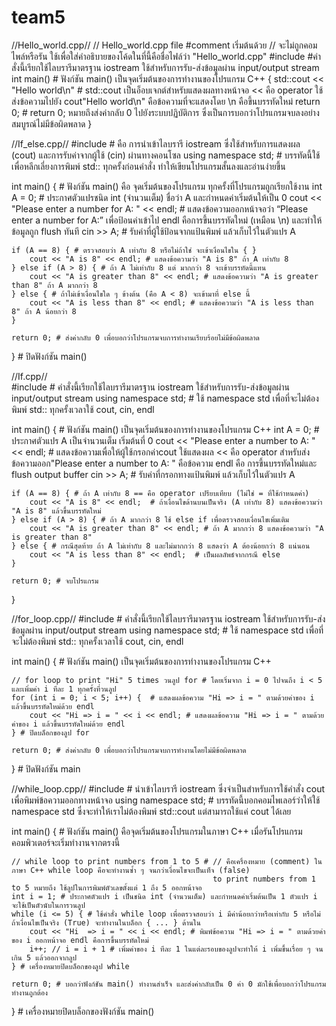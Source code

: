 # team5
//Hello_world.cpp//
// Hello_world.cpp file #comment เริ่มต้นด้วย // จะไม่ถูกคอมไพล์หรือรัน ใช้เพื่อใส่คำอธิบายของโค้ดในที่นี้คือชื่อไฟล์ว่า "Hello_world.cpp"
#include <iostream> #คำสั่งนี้เรียกใช้ไลบรารีมาตรฐาน iostream ใช้สำหรับการรับ-ส่งข้อมูลผ่าน input/output stream 
int main() # ฟังก์ชัน main() เป็นจุดเริ่มต้นของการทำงานของโปรแกรม C++ 
{
    std::cout << "Hello world\n" # std::cout เป็นอ็อบเจกต์สำหรับแสดงผลทางหน้าจอ << คือ operator ใช้ส่งข้อความไปยัง cout"Hello world\n" คือข้อความที่จะแสดงโดย \n คือขึ้นบรรทัดใหม่
    return 0; # return 0; หมายถึงส่งค่ากลับ 0 ไปยังระบบปฏิบัติการ ซึ่งเป็นการบอกว่าโปรแกรมจบลงอย่างสมบูรณ์ไม่มีข้อผิดพลาด
}


//If_else.cpp//
#include<iostream> # คือ การนำเข้าไลบรารี iostream ซึ่งใช้สำหรับการแสดงผล (cout) และการรับค่าจากผู้ใช้ (cin) ผ่านทางคอนโซล
using namespace std; # บรรทัดนี้ใช้เพื่อหลีกเลี่ยงการพิมพ์ std:: ทุกครั้งก่อนคำสั่ง ทำให้เขียนโปรแกรมสั้นลงและอ่านง่ายขึ้น

int main() { # ฟังก์ชัน main() คือ จุดเริ่มต้นของโปรแกรม ทุกครั้งที่โปรแกรมถูกเรียกใช้งาน
    int A = 0; # ประกาศตัวแปรชนิด int (จำนวนเต็ม) ชื่อว่า A และกำหนดค่าเริ่มต้นให้เป็น 0
    cout << "Please enter a number for A: " << endl; # แสดงข้อความออกหน้าจอว่า “Please enter a number for A:” เพื่อป้อนค่าเข้าไป endl คือการขึ้นบรรทัดใหม่ (เหมือน \n) และทำให้                                                          ข้อมูลถูก flush ทันที
    cin >> A; # รับค่าที่ผู้ใช้ป้อนจากแป้นพิมพ์ แล้วเก็บไว้ในตัวแปร A

    if (A == 8) { # ตรวจสอบว่า A เท่ากับ 8 หรือไม่ถ้าใช่ จะเข้าเงื่อนไขใน { }
        cout << "A is 8" << endl; # แสดงข้อความว่า "A is 8" ถ้า A เท่ากับ 8
    } else if (A > 8) { # ถ้า A ไม่เท่ากับ 8 แต่ มากกว่า 8 จะเข้าบรรทัดนี้แทน
        cout << "A is greater than 8" << endl; # แสดงข้อความว่า "A is greater than 8" ถ้า A มากกว่า 8
    } else { # ถ้าไม่เข้าเงื่อนไขใด ๆ ข้างต้น (คือ A < 8) จะเข้ามาที่ else นี้
        cout << "A is less than 8" << endl; # แสดงข้อความว่า "A is less than 8" ถ้า A น้อยกว่า 8
    }  

    return 0; # ส่งค่ากลับ 0 เพื่อบอกว่าโปรแกรมจบการทำงานเรียบร้อยไม่มีข้อผิดพลาด
} # ปิดฟังก์ชัน main()


//If.cpp//    
#include <iostream> # คำสั่งนี้เรียกใช้ไลบรารีมาตรฐาน iostream ใช้สำหรับการรับ-ส่งข้อมูลผ่าน input/output stream
using namespace std; # ใช้ namespace std เพื่อที่จะไม่ต้องพิมพ์ std:: ทุกครั้งเวลาใช้ cout, cin, endl

int main() {  # ฟังก์ชัน main() เป็นจุดเริ่มต้นของการทำงานของโปรแกรม C++
    int A = 0; # ประกาศตัวแปร A เป็นจำนวนเต็ม เริ่มต้นที่ 0
    cout << "Please enter a number to A: " << endl; # แสดงข้อความเพื่อให้ผู้ใช้กรอกค่าcout ใช้แสดงผล << คือ operator สำหรับส่งข้อความออก"Please enter a number to A: " คือข้อความ
                                                      endl คือ การขึ้นบรรทัดใหม่และ flush output buffer
    cin >> A; # รับค่าที่กรอกทางแป้นพิมพ์ แล้วเก็บไว้ในตัวแปร A

    if (A == 8) { # ถ้า A เท่ากับ 8 == คือ operator เปรียบเทียบ (ไม่ใช่ = ที่ใช้กำหนดค่า)
        cout << "A is 8" << endl;  # ถ้าเงื่อนไขด้านบนเป็นจริง (A เท่ากับ 8) แสดงข้อความว่า "A is 8" แล้วขึ้นบรรทัดใหม่
    } else if (A > 8) { # ถ้า A มากกว่า 8 ใช้ else if เพื่อตรวจสอบเงื่อนไขเพิ่มเติม
        cout << "A is greater than 8" << endl; # ถ้า A มากกว่า 8 แสดงข้อความว่า "A is greater than 8"
    } else { # กรณีสุดท้าย ถ้า A ไม่เท่ากับ 8 และไม่มากกว่า 8 แสดงว่า A ต้องน้อยกว่า 8 แน่นอน
        cout << "A is less than 8" << endl;  # เป็นผลลัพธ์จากกรณี else
    }

    return 0; # จบโปรแกรม
}


//for_loop.cpp//
#include <iostream> # คำสั่งนี้เรียกใช้ไลบรารีมาตรฐาน iostream ใช้สำหรับการรับ-ส่งข้อมูลผ่าน input/output stream
using namespace std; # ใช้ namespace std เพื่อที่จะไม่ต้องพิมพ์ std:: ทุกครั้งเวลาใช้ cout, cin, endl

int main() { # ฟังก์ชัน main() เป็นจุดเริ่มต้นของการทำงานของโปรแกรม C++

  	// for loop to print "Hi" 5 times วนลูป for # โดยเริ่มจาก i = 0 ไปจนถึง i < 5 และเพิ่มค่า i ทีละ 1 ทุกครั้งที่วนลูป
    for (int i = 0; i < 5; i++) {  # แสดงผลข้อความ "Hi => i = " ตามด้วยค่าของ i แล้วขึ้นบรรทัดใหม่ด้วย endl
      	cout << "Hi => i = " << i << endl; # แสดงผลข้อความ "Hi => i = " ตามด้วยค่าของ i แล้วขึ้นบรรทัดใหม่ด้วย endl
    } # ปิดบล็อกของลูป for
  
    return 0; # ส่งค่ากลับ 0 เพื่อบอกว่าโปรแกรมจบการทำงานโดยไม่มีข้อผิดพลาด
} # ปิดฟังก์ชัน main


//while_loop.cpp//
#include <iostream> # นำเข้าไลบรารี iostream ซึ่งจำเป็นสำหรับการใช้คำสั่ง cout เพื่อพิมพ์ข้อความออกทางหน้าจอ
using namespace std; # บรรทัดนี้บอกคอมไพเลอร์ว่าให้ใช้ namespace std ซึ่งจะทำให้เราไม่ต้องพิมพ์ std::cout แต่สามารถใช้แค่ cout ได้เลย

int main() { # ฟังก์ชัน main() คือจุดเริ่มต้นของโปรแกรมในภาษา C++ เมื่อรันโปรแกรม คอมพิวเตอร์จะเริ่มทำงานจากตรงนี้
  
  	// while loop to print numbers from 1 to 5 # // คือเครื่องหมาย (comment) ในภาษา C++ while loop คือจะทำงานซ้ำ ๆ จนกว่าเงื่อนไขจะเป็นเท็จ (false) 
                                                 to print numbers from 1 to 5 หมายถึง ใช้ลูปในการพิมพ์ตัวเลขตั้งแต่ 1 ถึง 5 ออกหน้าจอ
    int i = 1; # ประกาศตัวแปร i เป็นชนิด int (จำนวนเต็ม) และกำหนดค่าเริ่มต้นเป็น 1 ตัวแปร i จะใช้เป็นตัวนับในการวนลูป
    while (i <= 5) { # ใช้คำสั่ง while loop เพื่อตรวจสอบว่า i มีค่าน้อยกว่าหรือเท่ากับ 5 หรือไม่ ถ้าเงื่อนไขเป็นจริง (True) จะทำงานในบล็อก { ... } ด้านใน
        cout << "Hi  => i = " << i << endl; # พิมพ์ข้อความ "Hi => i = " ตามด้วยค่าของ i ออกหน้าจอ endl คือการขึ้นบรรทัดใหม่
        i++; // i = i + 1 # เพิ่มค่าของ i ทีละ 1 ในแต่ละรอบของลูปจะทำให้ i เพิ่มขึ้นเรื่อย ๆ จนเกิน 5 แล้วออกจากลูป
    } # เครื่องหมายปิดบล็อกของลูป while

    return 0; # บอกว่าฟังก์ชัน main() ทำงานสำเร็จ และส่งค่ากลับเป็น 0 ค่า 0 มักใช้เพื่อบอกว่าโปรแกรมทำงานถูกต้อง
} # เครื่องหมายปิดบล็อกของฟังก์ชัน main()
    

